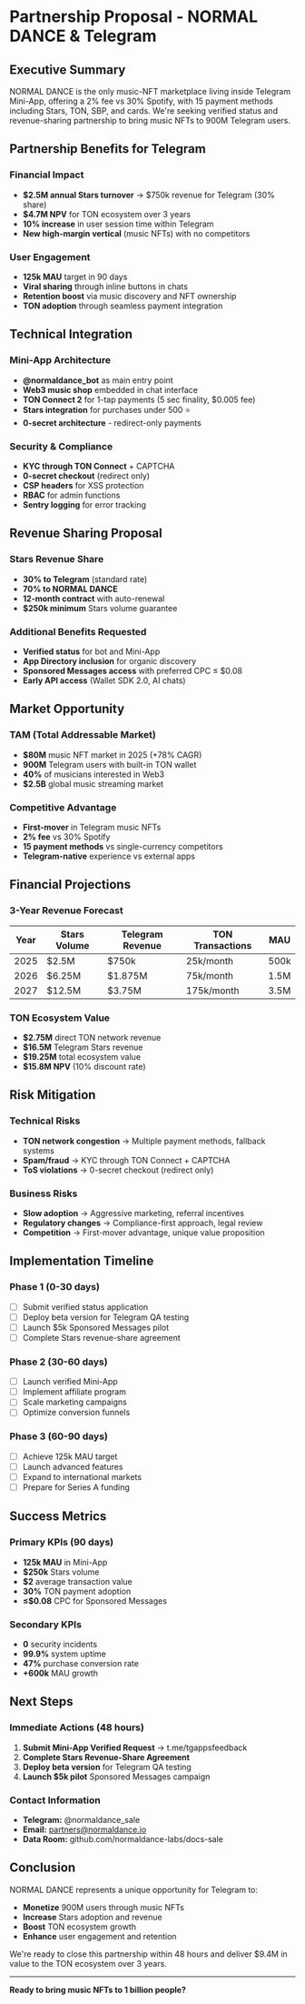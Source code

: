 # Partnership Proposal - NORMAL DANCE & Telegram

## Executive Summary

NORMAL DANCE is the only music-NFT marketplace living inside Telegram Mini-App, offering a 2% fee vs 30% Spotify, with 15 payment methods including Stars, TON, SBP, and cards. We're seeking verified status and revenue-sharing partnership to bring music NFTs to 900M Telegram users.

## Partnership Benefits for Telegram

### Financial Impact
- **$2.5M annual Stars turnover** → $750k revenue for Telegram (30% share)
- **$4.7M NPV** for TON ecosystem over 3 years
- **10% increase** in user session time within Telegram
- **New high-margin vertical** (music NFTs) with no competitors

### User Engagement
- **125k MAU** target in 90 days
- **Viral sharing** through inline buttons in chats
- **Retention boost** via music discovery and NFT ownership
- **TON adoption** through seamless payment integration

## Technical Integration

### Mini-App Architecture
- **@normaldance_bot** as main entry point
- **Web3 music shop** embedded in chat interface
- **TON Connect 2** for 1-tap payments (5 sec finality, $0.005 fee)
- **Stars integration** for purchases under 500 ⭐
- **0-secret architecture** - redirect-only payments

### Security & Compliance
- **KYC through TON Connect** + CAPTCHA
- **0-secret checkout** (redirect only)
- **CSP headers** for XSS protection
- **RBAC** for admin functions
- **Sentry logging** for error tracking

## Revenue Sharing Proposal

### Stars Revenue Share
- **30% to Telegram** (standard rate)
- **70% to NORMAL DANCE**
- **12-month contract** with auto-renewal
- **$250k minimum** Stars volume guarantee

### Additional Benefits Requested
- **Verified status** for bot and Mini-App
- **App Directory inclusion** for organic discovery
- **Sponsored Messages access** with preferred CPC ≤ $0.08
- **Early API access** (Wallet SDK 2.0, AI chats)

## Market Opportunity

### TAM (Total Addressable Market)
- **$80M** music NFT market in 2025 (+78% CAGR)
- **900M** Telegram users with built-in TON wallet
- **40%** of musicians interested in Web3
- **$2.5B** global music streaming market

### Competitive Advantage
- **First-mover** in Telegram music NFTs
- **2% fee** vs 30% Spotify
- **15 payment methods** vs single-currency competitors
- **Telegram-native** experience vs external apps

## Financial Projections

### 3-Year Revenue Forecast
| Year | Stars Volume | Telegram Revenue | TON Transactions | MAU |
|------|--------------|------------------|------------------|-----|
| 2025 | $2.5M | $750k | 25k/month | 500k |
| 2026 | $6.25M | $1.875M | 75k/month | 1.5M |
| 2027 | $12.5M | $3.75M | 175k/month | 3.5M |

### TON Ecosystem Value
- **$2.75M** direct TON network revenue
- **$16.5M** Telegram Stars revenue
- **$19.25M** total ecosystem value
- **$15.8M NPV** (10% discount rate)

## Risk Mitigation

### Technical Risks
- **TON network congestion** → Multiple payment methods, fallback systems
- **Spam/fraud** → KYC through TON Connect + CAPTCHA
- **ToS violations** → 0-secret checkout (redirect only)

### Business Risks
- **Slow adoption** → Aggressive marketing, referral incentives
- **Regulatory changes** → Compliance-first approach, legal review
- **Competition** → First-mover advantage, unique value proposition

## Implementation Timeline

### Phase 1 (0-30 days)
- [ ] Submit verified status application
- [ ] Deploy beta version for Telegram QA testing
- [ ] Launch $5k Sponsored Messages pilot
- [ ] Complete Stars revenue-share agreement

### Phase 2 (30-60 days)
- [ ] Launch verified Mini-App
- [ ] Implement affiliate program
- [ ] Scale marketing campaigns
- [ ] Optimize conversion funnels

### Phase 3 (60-90 days)
- [ ] Achieve 125k MAU target
- [ ] Launch advanced features
- [ ] Expand to international markets
- [ ] Prepare for Series A funding

## Success Metrics

### Primary KPIs (90 days)
- **125k MAU** in Mini-App
- **$250k** Stars volume
- **$2** average transaction value
- **30%** TON payment adoption
- **≤$0.08** CPC for Sponsored Messages

### Secondary KPIs
- **0** security incidents
- **99.9%** system uptime
- **47%** purchase conversion rate
- **+600k** MAU growth

## Next Steps

### Immediate Actions (48 hours)
1. **Submit Mini-App Verified Request** → t.me/tgappsfeedback
2. **Complete Stars Revenue-Share Agreement**
3. **Deploy beta version** for Telegram QA testing
4. **Launch $5k pilot** Sponsored Messages campaign

### Contact Information
- **Telegram:** @normaldance_sale
- **Email:** partners@normaldance.io
- **Data Room:** github.com/normaldance-labs/docs-sale

## Conclusion

NORMAL DANCE represents a unique opportunity for Telegram to:
- **Monetize** 900M users through music NFTs
- **Increase** Stars adoption and revenue
- **Boost** TON ecosystem growth
- **Enhance** user engagement and retention

We're ready to close this partnership within 48 hours and deliver $9.4M in value to the TON ecosystem over 3 years.

---

**Ready to bring music NFTs to 1 billion people?**
